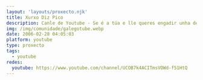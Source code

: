 ```yaml
---
layout: 'layouts/proxecto.njk'
title: Xurxo Diz Pico
description: Canle de Youtube - Se é a túa e lle queres engadir unha descripción e etiquetas, ponte en contacto con nós.
img: /img/comunidade/galegotube.webp
date: 2006-02-28 04:05:03
platform: youtube
type: proxecto
tags:
  - youtube
redes:
  youtube: https://www.youtube.com/channel/UCOB7k4ACITmsVOWd-f51HtQ
---
```


